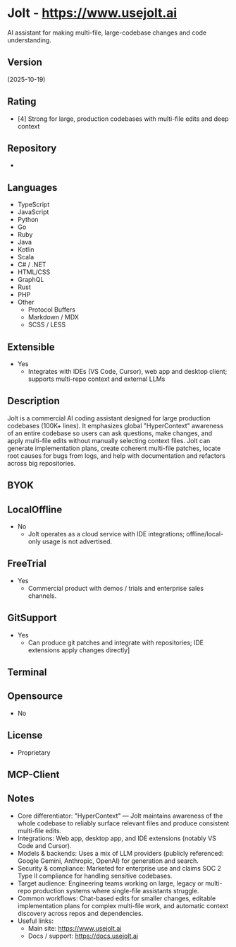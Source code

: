 # Jolt - https://www.usejolt.ai

AI assistant for making multi-file, large-codebase changes and code understanding.

## Version
(2025-10-19)

## Rating
- [4] Strong for large, production codebases with multi-file edits and deep context

## Repository
- 

## Languages
- TypeScript
- JavaScript
- Python
- Go
- Ruby
- Java
- Kotlin
- Scala
- C# / .NET
- HTML/CSS
- GraphQL
- Rust
- PHP
- Other
  - Protocol Buffers
  - Markdown / MDX
  - SCSS / LESS

## Extensible
- Yes
  - Integrates with IDEs (VS Code, Cursor), web app and desktop client; supports multi-repo context and external LLMs

## Description
Jolt is a commercial AI coding assistant designed for large production codebases (100K+ lines). It emphasizes global "HyperContext" awareness of an entire codebase so users can ask questions, make changes, and apply multi-file edits without manually selecting context files. Jolt can generate implementation plans, create coherent multi-file patches, locate root causes for bugs from logs, and help with documentation and refactors across big repositories.

## BYOK


## LocalOffline

- No
  - Jolt operates as a cloud service with IDE integrations; offline/local-only usage is not advertised.

## FreeTrial
- Yes
  - Commercial product with demos / trials and enterprise sales channels.

## GitSupport
- Yes
  - Can produce git patches and integrate with repositories; IDE extensions apply changes directly]

## Terminal


## Opensource
- No

## License
- Proprietary

## MCP-Client


## Notes
- Core differentiator: "HyperContext" — Jolt maintains awareness of the whole codebase to reliably surface relevant files and produce consistent multi-file edits.
- Integrations: Web app, desktop app, and IDE extensions (notably VS Code and Cursor).
- Models & backends: Uses a mix of LLM providers (publicly referenced: Google Gemini, Anthropic, OpenAI) for generation and search.
- Security & compliance: Marketed for enterprise use and claims SOC 2 Type II compliance for handling sensitive codebases.
- Target audience: Engineering teams working on large, legacy or multi-repo production systems where single-file assistants struggle.
- Common workflows: Chat-based edits for smaller changes, editable implementation plans for complex multi-file work, and automatic context discovery across repos and dependencies.
- Useful links:
  - Main site: https://www.usejolt.ai
  - Docs / support: https://docs.usejolt.ai